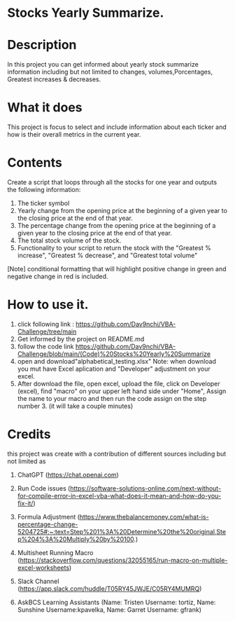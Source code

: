 # Stocks Yearly Summarize.

# Description 
In this project you can get informed about yearly stock summarize information including but not limited to changes, volumes,Porcentages, Greatest increases & decreases.

# What it does
This project is focus to select and include information about each ticker and how is their overall metrics in the current year.

# Contents
Create a script that loops through all the stocks for one year and outputs the following information:
1. The ticker symbol
2. Yearly change from the opening price at the beginning of a given year to the closing price at the end of that year.
3. The percentage change from the opening price at the beginning of a given year to the closing price at the end of that year.
4. The total stock volume of the stock.
5. Functionality to your script to return the stock with the "Greatest % increase", "Greatest % decrease", and "Greatest total volume"

[Note]
conditional formatting that will highlight positive change in green and negative change in red is included.

# How to use it.
1. click following link : https://github.com/Dav9nchi/VBA-Challenge/tree/main
2. Get informed by the project on README.md
3. follow the code link https://github.com/Dav9nchi/VBA-Challenge/blob/main/(Code)%20Stocks%20Yearly%20Summarize
4. open and download"alphabetical_testing.xlsx"
     Note: when download you mut have Excel aplication and "Developer" adjustment on your excel.
5. After download the file, open excel, upload the file, click on Developer (excel), find "macro" on your upper left hand side under "Home", Assign the name to your macro and then run the code assign on the step number 3. (it will take a couple minutes)

# Credits
this project was create with a contribution of different sources including but not limited as 
1. ChatGPT (https://chat.openai.com)
   
2. Run Code issues (https://software-solutions-online.com/next-without-for-compile-error-in-excel-vba-what-does-it-mean-and-how-do-you-fix-it/)
   
3. Formula Adjustment (https://www.thebalancemoney.com/what-is-percentage-change-5204725#:~:text=Step%201%3A%20Determine%20the%20original,Step%204%3A%20Multiply%20by%20100.)

4. Multisheet Running Macro (https://stackoverflow.com/questions/32055165/run-macro-on-multiple-excel-worksheets)

5. Slack Channel (https://app.slack.com/huddle/T05RY45JWJE/C05RY4MUMRQ)

6. AskBCS Learning Assistants (Name: Tristen Username: tortiz, Name: Sunshine Username:kpavelka, Name: Garret Username: gfrank)


